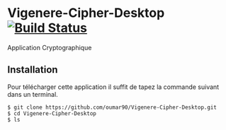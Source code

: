 # Vigenere-Cipher-Desktop [![Build Status](https://travis-ci.org/angular/angular.js.svg?branch=master)](https://github.com/oumar90/Vigenere-Cipher-Desktop.git)
Application Cryptographique 

## Installation

Pour télécharger cette application il suffit de tapez la commande suivant dans un terminal.

``` 
$ git clone https://github.com/oumar90/Vigenere-Cipher-Desktop.git
$ cd Vigenere-Cipher-Desktop 
$ ls
```
